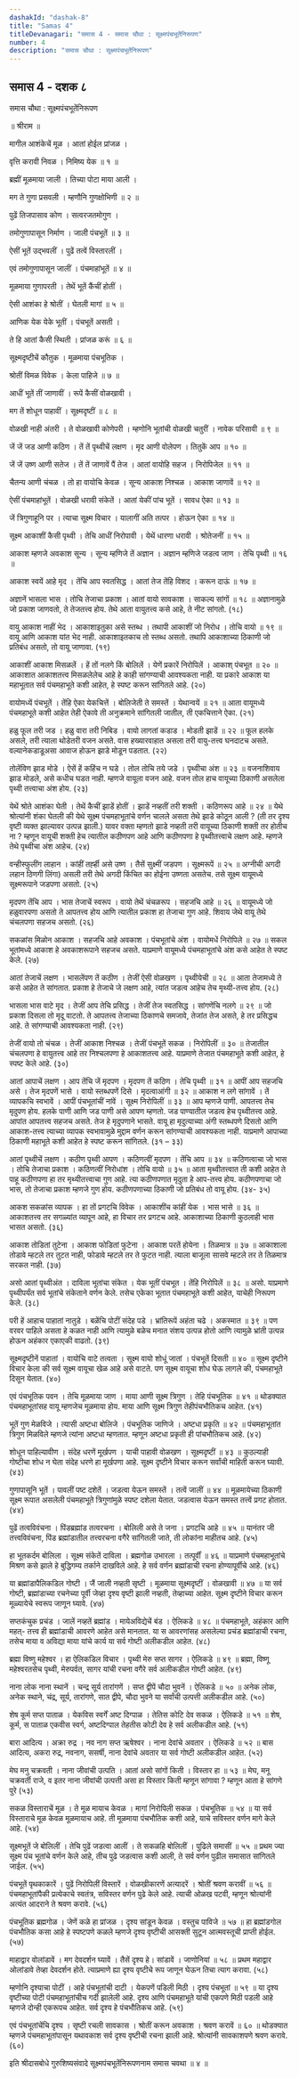 ```yaml
---
dashakId: "dashak-8"
title: "Samas 4"
titleDevanagari: "समास 4 - समास चौथा : सूक्ष्मपंचभूतेंनिरूपण"
number: 4
description: "समास चौथा : सूक्ष्मपंचभूतेंनिरूपण"
---
```


## समास 4 - दशक ८

समास चौथा : सूक्ष्मपंचभूतेंनिरूपण

॥ श्रीराम ॥

मागील आशंकेचें मूळ । आतां होईल प्रांजळ ।

वृत्ति करावी निवळ । निमिष्य येक ॥ १ ॥

ब्रह्मीं मूळमाया जाली । तिच्या पोटा माया आली ।

मग ते गुणा प्रसवली । म्हणौनि गुणक्षोभिणी ॥ २ ॥

पुढें तिजपासाव कोण । सत्वरजतमोगुण ।

तमोगुणापासून निर्माण । जाली पंचभूतें ॥ ३ ॥

ऐसीं भूतें उद्भवलीं । पुढें तत्वें विस्तारलीं ।

एवं तमोगुणापासून जालीं । पंचमाहांभूतें ॥ ४ ॥

मूळमाया गुणापरती । तेथें भूतें कैंचीं होतीं ।

ऐसी आशंका हे श्रोतीं । घेतली मागां ॥ ५ ॥

आणिक येक येके भूतीं । पंचभूतें असती ।

ते हि आतां कैसी स्थिती । प्रांजळ करूं ॥ ६ ॥

सूक्ष्मदृष्टीचें कौतुक । मूळमाया पंचभूतिक ।

श्रोतीं विमळ विवेक । केला पाहिजे ॥ ७ ॥

आधीं भूतें तीं जाणावीं । रूपें कैसीं वोळखावी ।

मग तें शोधून पाहावीं । सूक्ष्मदृष्टीं ॥ ८ ॥

वोळखी नाही अंतरी । ते वोळखावी कोणेपरी ।
म्हणोनि भूतांची वोळखी चतुरीं । नावेक परिसावी ॥ ९ ॥

जें जें जड आणी कठिण । तें तें पृथ्वीचें लक्षण ।
मृद आणी वोलेपण । तितुकें आप ॥ १० ॥

जें जें उष्ण आणी सतेज । तें तें जाणावें पैं तेज ।
आतां वायोहि सहज । निरोपिजेल ॥ ११ ॥

चैतन्य आणी चंचळ । तो हा वायोचि केवळ ।
सून्य आकाश निश्चळ । आकाश जाणावें ॥ १२ ॥

ऐसीं पंचमाहांभूतें । वोळखी धरावी संकेतें ।
आतां येकीं पांच भूतें । सावध ऐका ॥ १३ ॥

जें त्रिगुणाहूनि पर । त्याचा सूक्ष्म विचार ।
यालागीं अति तत्पर । होऊन ऐका ॥ १४ ॥

सूक्ष्म आकाशीं कैसी पृथ्वी । तेचि आधीं निरोपावी ।
येथें धारणा धरावी । श्रोतेजनीं ॥ १५ ॥

आकाश म्हणजे अवकाश सून्य । सून्य म्हणिजे तें अज्ञान ।
अज्ञान म्हणिजे जडत्व जाण । तेचि पृथ्वी ॥ १६ ॥

आकाश स्वयें आहे मृद । तेंचि आप स्वतसिद्ध ।
आतां तेज तेंहि विशद । करून दाऊं ॥ १७ ॥

अज्ञानें भासला भास । तोचि तेजाचा प्रकाश ।
आतां वायो सावकाश । साकल्य सांगों ॥ १८ ॥
अज्ञानामुळे जो प्रकाश जाणवतो, ते तेजतत्त्व होय. तेथे आता वायुतत्त्व कसे आहे, ते नीट सांगतो. (१८)

वायु आकाश नाहीं भेद । आकाशाइतुका असे स्तब्ध ।
तथापी आकाशीं जो निरोध । तोचि वायो ॥ १९ ॥
वायू आणि आकाश यांत भेद नाही. आकाशाइतकाच तो स्तब्ध असतो. तथापि आकाशाच्या ठिकाणी जो प्रतिबंध असतो, तो वायू जाणावा. (१९)

आकाशीं आकाश मिसळलें । हें तों नलगे किं बोलिलें ।
येणें प्रकारें निरोपिलें । आकाश् पंचभूत ॥ २० ॥
आकाशात आकाशतत्त्व मिसळलेलेच आहे हे काही सांगण्याची आवश्यकता नाही. या प्रकारे आकाश या महाभूतात सर्व पंचमहाभूते कशी आहेत, हे स्पष्ट करून सांगितले आहे. (२०)

वायोमध्यें पंचभूतें । तेंहि ऐका येकचित्तें ।
बोलिजेती ते समस्तें । येथान्वयें ॥ २१ ॥
आता वायूमध्ये पंचमहाभूते कशी आहेत तेही ऐकावे ती अनुक्रमाने सांगितली जातील, ती एकचित्ताने ऐका. (२१)

हळु फूल तरी जड । हळु वारा तरी निबिड ।
वायो लागतां कडाड । मोडती झाडें ॥ २२ ॥
फूल हलके असले, तरी त्याला थोडेतरी वजन असते. वास हख्यारवाहात असला तरी वायु-तत्त्व घनदाटच असते. वल्यानेकडाडूअसा आवाज होऊन झाडे मोडून पडतात. (२२)

तोलेंविण झाड मोडे । ऐसें हें कहिंच न घडे ।
तोल तोचि तये जडे । पृथ्वीचा अंश ॥ २३ ॥
वजनाशिवाय झाड मोडले, असे कधीच घडत नाही. म्हणजे वायूला वजन आहे. वजन तोल हाच वायूच्या ठिकाणी असलेला पृथ्वी तत्त्वाचा अंश होय. (२३)

येथें श्रोते आशंका घेती । तेथें कैचीं झाडें होतीं ।
झाडें नव्हतीं तरी शक्ती । कठिणरूप आहे ॥ २४ ॥
येथे श्रोत्यांनी शंका घेतली की येथे सूक्ष्म पंचमहाभूतांचे वर्णन चालले असता तेथे झाडे कोठून आली ? (ती तर दृश्य वृष्टी व्यक्त झाल्यावर उत्पन्न झाली.) यावर वक्ता म्हणतो झाडे नव्हती तरी वायूच्या ठिकाणी शक्ती तर होतीच ना ? म्हणून वायूची शक्ती हेच त्यातील कठीणपण आहे आणि कठीणपणा हे पृथ्वीतत्त्वाचे लक्षण आहे. म्हणजे तेथे पृथ्वीचा अंश आहेच. (२४)

वन्हीस्फुलींग लाहान । कांहीं तर्ह्ही असे उष्ण ।
तैसें सुक्ष्मीं जडपण । सूक्ष्मरूपें ॥ २५ ॥
अग्नीची अगदी लहान ठिणगी लिंगा) असली तरी तेथे अगदी किंचित का होईना उष्णता असतेच. तसे सूक्ष्म वायूमध्ये सूक्ष्मरूपाने जडपणा असतो. (२५)

मृदपण तेंचि आप । भास तेजाचें स्वरूप ।
वायो तेथें चंचळरूप । सहजचि आहे ॥ २६ ॥
वायूमध्ये जो हळुवारपणा असतो ते आपतत्त्व होय आणि त्यातील प्रकाश हा तेजाचा गुण आहे. शिवाय जेथे वायू तेथे चंचलपणा सहजच असतो. (२६)

सकळांस मिळोन आकाश । सहजचि आहे अवकाश ।
पंचभूतांचे अंश । वायोमधें निरोपिले ॥ २७ ॥
सकल भूतांमध्ये आकाश हे अवकाशरूपाने सहजच असते. याप्रमाणे वायूमध्ये पंचमहाभूतांचे अंश कसे आहेत ते स्पष्ट केले. (२७)

आतां तेजाचें लक्षण । भासलेंपण तें कठीण ।
तेजीं ऐसी वोळखण । पृथ्वीयेची ॥ २८ ॥
आता तेजामध्ये ते कसे आहेत ते सांगतात. प्रकाश हे तेजाचे जे लक्षण आहे, त्यांत जडत्व आहेच तेच मृथ्यी-तत्त्व होय. (२८)

भासला भास वाटे मृद । तेजीं आप तेचि प्रसिद्ध ।
तेजीं तेज स्वतसिद्ध । सांगणेंचि नलगे ॥ २९ ॥
जो प्रकाश दिसला तो मृदू वाटतो. ते आपतत्त्व तेजाच्या ठिकाणचे समजावे, तेजांत तेज असते, हे तर प्रसिद्धच आहे. ते सांगण्याची आवश्यकता नाही. (२९)

तेजीं वायो तो चंचळ । तेजीं आकाश निश्चळ ।
तेजीं पंचभूतें सकळ । निरोपिलीं ॥ ३० ॥
तेजातील चंचलपणा हे वायुतत्त्व आहे तर निश्चलपणा हे आकाशतत्त्व आहे. याप्रमाणे तेजात पंचमहाभूते कशी आहेत, हे स्पष्ट केले आहे. (३०)

आतां आपाचें लक्षण । आप तेंचि जें मृदपण ।
मृदपण तें कठिण । तेचि पृथ्वी ॥ ३१ ॥
आपीं आप सहजचि असे । तेज मृदपणें भासे ।
वायो स्तब्धपणें दिसे । मृदत्वाआंगी ॥ ३२ ॥
आकाश न लगे सांगावें । तें व्यापकचि स्वभावें ।
आपीं पंचभूतांचीं नांवें । सूक्ष्म निरोपिलीं ॥ ३३ ॥
आप म्हणजे पाणी. आपतत्त्व तेच मृदुपण होय. हलके पाणी आणि जड पाणी असे आपण म्हणतो. जड पाण्यातील जडत्व हेच पृथ्वीतत्त्व आहे. आपांत आपतत्त्व सहजच असते. तेज हे मृदुपणाने भासते. वायू हा मृदुत्याच्या अंगी स्तब्धपणे दिसतो आणि आकाश-तत्त्व त्याच्या व्यापक स्वभावामुळे मुद्दाम वर्णन करून सांगण्याची आवश्यकता नाही. याप्रमाणे आपाच्या ठिकाणी महाभूते कशी आहेत हे स्पष्ट करून सांगितले. (३१ – ३३)

आतां पृथ्वीचें लक्षण । कठीण पृथ्वी आपण ।
कठिणत्वीं मृदपण । तेंचि आप ॥ ३४ ॥
कठिणत्वाचा जो भास । तोचि तेजाचा प्रकाश ।
कठिणत्वीं निरोधांश । तोचि वायो ॥ ३५ ॥
आता मृथ्वीतत्त्वात ती कशी आहेत ते पाहू कठीणपणा हा तर मृथ्यीतत्त्वाचा गुण आहे. त्या कठीणपणात मृदुता हे आप-तत्त्व होय. कठीणपणाचा जो भास, तो तेजाचा प्रकाश म्हणजे गुण होय. कठीणपणाच्या ठिकाणी जो प्रतिबंध तो वायू होय. (३४- ३५)

आकश सकळांस व्यापक । हा तों प्रगटचि विवेक ।
आकाशींच कांहीं येक । भास भासे ॥ ३६ ॥
आकाशतत्त्व तर सगळ्यांत व्यापून आहे, हा विचार तर प्रगटच आहे. आकाशाच्या ठिकाणी कुठलाही भास भासत असतो. (३६)

आकाश तोडितां तुटेना । आकाश फोडितां फुटेना ।
आकाश परतें होयेना । तिळमात्र ॥ ३७ ॥
आकाशाला तोडावे म्हटले तर तुटत नाही, फोडावे म्हटले तर ते फुटत नाही. त्याला बाजूला सासवे म्हटले तर ते तिळमात्र सरकत नाही. (३७)

असो आतां पृथ्वीअंत । दाविला भूतांचा संकेत ।
येक भूतीं पंचभूत । तेंहि निरोपिलें ॥ ३८ ॥
असो. याप्रमाणे पृथ्वीपर्यंत सर्व भूतांचे संकेताने वर्णन केले. तसेच एकेका भूतात पंचमहाभूते कशी आहेत, याचेही निरूपण केले. (३८)

परी हें आहाच पाहातां नातुडे । बळेंचि पोटीं संदेह पडे ।
भ्रांतिरूपें अहंता चढे । अकस्मात ॥ ३९ ॥
पण वरवर पाहिले असता हे कळत नाही आणि त्यामुळे बळेच मनात संशय उत्पन्न होतो आणि त्यामुळे भ्रांती उत्पन्न होऊन अहंकार एकाएकी वाढतो. (३९)

सूक्ष्मदृष्टीनें पाहातां । वायोचि वाटे तत्वता ।
सूक्ष्म वायो शोधूं जातां । पंचभूतें दिसती ॥ ४० ॥
सूक्ष्म दृष्टीने विचार केला की सर्व सूक्ष्म वायूचा खेळ आहे असे वाटते. पण सूक्ष्म वायूचा शोध घेऊ लागले की, पंचमहाभूते दिसून येतात. (४०)

एवं पंचभूतिक पवन । तेचि मूळमाया जाण ।
माया आणी सूक्ष्म त्रिगुण । तेहि पंचभूतिक ॥ ४१ ॥
थोडक्यात पंचमहाभूतांसह वायू म्हणजेच मूळमाया होय. माया आणि सूक्ष्म त्रिगुण तेहीपंचभौतिकच आहेत. (४१)

भूतें गुण मेळविजे । त्यासी अष्टधा बोलिजे ।
पंचभूतिक जाणिजे । अष्टधा प्रकृति ॥ ४२ ॥
पंचमहाभूतांत त्रिगुण मिळविले म्हणजे त्यांना अष्टधा म्हणतात. म्हणून अष्टधा प्रकृती ही पांचभौतिकच आहे. (४२)

शोधून पाहिल्यावीण । संदेह धरणें मूर्खपण ।
याची पाहावी वोळखण । सूक्ष्मदृष्टीं ॥ ४३ ॥
कुठल्याही गोष्टीचा शोध न घेता संदेह धरणे हा मूर्खपणा आहे. सूक्ष्म दृष्टीने विचार करून सर्वांची माहिती करून घ्यावी. (४३)

गुणापासूनि भूतें । पावलीं पष्ट दशेतें ।
जडत्वा येऊन समस्तें । तत्वें जालीं ॥ ४४ ॥
मूळमायेच्या ठिकाणी सूक्ष्म रूपात असलेली पंचमहाभूते त्रिगुणांमुळे स्पष्ट दशेला येतात. जडत्वास येऊन समस्त तत्त्वें प्रगट होतात. (४४)

पुढें तत्वविवंचना । पिंडब्रह्मांड तत्वरचना ।
बोलिली असे ते जना । प्रगटचि आहे ॥ ४५ ॥
यानंतर जी तत्त्वविवंचना, पिंड ब्रह्मांडातील तत्त्वरचना वगैरे सांगितली जाते, ती लोकांना माहीतच आहे. (४५)

हा भूतकर्दम बोलिला । सूक्ष्म संकेतें दाविला ।
ब्रह्मगोळ उभारला । तत्पूर्वीं ॥ ४६ ॥
याप्रमाणे पंचमहाभूतांचे मिश्रण कसे झाले हे बुद्धिगम्य तर्काने दाखविले आहे. हे सर्व वर्णन ब्रह्मांडाची रचना होण्यापूर्वीचे आहे. (४६)

या ब्रह्मांडापैलिकडिल गोष्टी । जैं जाली नव्हती सृष्टी ।
मूळमाया सूक्ष्मदृष्टीं । वोळखावी ॥ ४७ ॥
या सर्व गोष्टी, ब्रह्मांडाच्या रचनेच्या पूर्वी जेव्हा दृश्य वृष्टी झाली नव्हती, तेव्हाच्या आहेत. सूक्ष्म दृष्टीने विचार करून मूळ्यायेचे स्वरूप जाणून घ्यावे. (४७)

सप्तकंचुक प्रचंड । जालें नव्हतें ब्रह्मांड ।
मायेअविद्येचें बंड । ऐलिकडे ॥ ४८ ॥
पंचमहाभूते, अहंकार आणि महत्- तत्त्व ही ब्रह्मांडाची आवरणे आहेत असे मानतात. या स आवरणांसह असलेल्या प्रचंड ब्रह्मांडाची रचना, तसेच माया व अविद्या माया यांचे कार्य या सर्व गोष्टी अलीकडील आहेत. (४८)

ब्रह्मा विष्णु महेश्वर । हा ऐलिकडिल विचार ।
पृथ्वी मेरु सप्त सागर । ऐलिकडे ॥ ४९ ॥
ब्रह्मा, विष्णू महेश्वरतसेच पृथ्वी, मेरुपर्वत, सागर यांची रचना वगैरे सर्व अलीकडील गोष्टी आहेत. (४९)

नाना लोक नाना स्थानें । चन्द्र सूर्य तारांगणें ।
सप्त द्वीपें चौदा भुवनें । ऐलिकडे ॥ ५० ॥
अनेक लोक, अनेक स्थाने, चंद्र, सूर्य, तारांगणे, सात द्वीपे, चौदा भुवने या सर्वांची उत्पत्ती अलीकडील आहे. (५०)

शेष कूर्म सप्त पाताळ । येकविस स्वर्गें अष्ट दिग्पाळ ।
तेतिस कोटि देव सकळ । ऐलिकडे ॥ ५१ ॥
शेष, कूर्म, स पाताळ एकवीस स्वर्ग, अष्टदिग्पाल तेहतीस कोटी देव हे सर्व अलीकडील आहे. (५१)

बारा आदित्य । अक्रा रुद्र । नव नाग सप्त ऋषेश्वर ।
नाना देवांचे अवतार । ऐलिकडे ॥ ५२ ॥
बास आदित्य, अकरा रुद्र, नवनाग, ससर्षी, नाना देवांचे अवतार या सर्व गोष्टी अलीकडील आहेत. (५२)

मेघ मनु चक्रवती । नाना जीवांची उत्पति ।
आतां असो सांगों किती । विस्तार हा ॥ ५३ ॥
मेघ, मनू चक्रवर्ती राजे, व इतर नाना जीवांची उत्पत्ती असा हा विस्तार किती म्हणून सांगावा ? म्हणून आता हे सांगणे पुरे (५३)

सकळ विस्ताराचें मूळ । ते मूळ मायाच केवळ ।
मागां निरोपिली सकळ । पंचभूतिक ॥ ५४ ॥
या सर्व विस्ताराचे मूळ केवळ मूळमायाच आहे. ती मूळमाया पंचभौतिक कशी आहे, याचे सविस्तर वर्णन मागे केले आहे. (५४)

सूक्ष्मभूतें जे बोलिलीं । तेचि पुढें जडत्वा आलीं ।
ते सकळहि बोलिलीं । पुढिले समासीं ॥ ५५ ॥
प्रथम ज्या सूक्ष्म पंच भूतांचे वर्णन केले आहे, तीच पुढे जडत्वास कशी आली, ते सर्व वर्णन पुढील समासात सांगितले जाईल. (५५)

पंचभूतें पृथकाकारें । पुढें निरोपिलीं विस्तारें ।
वोळखीकारणें अत्यादरें । श्रोतीं श्रवण करावीं ॥ ५६ ॥
पंचमहाभूतांपैकी प्रत्येकाचे स्वतंत्र, सविस्तर वर्णन पुढे केले आहे. त्याची ओळख पटवी, म्हणून श्रोत्यांनी अत्यंत आदराने ते श्रवण करावे. (५६)

पंचभूतिक ब्रह्मगोळ । जेणें कळे हा प्रांजळ ।
दृश्य सांडून केवळ । वस्तुच पाविजे ॥ ५७ ॥
हा ब्रह्मांडगोल पंचभौतिक कसा आहे हे स्पष्टपणे कळले म्हणजे दृश्य वृष्टीची आसक्ती सुटून आत्मवस्तूची प्राप्ती होईल. (५७)

माहाद्वार वोलांडावें । मग देवदर्शन घ्यावें ।
तैसें दृश्य हे। सांडावें । जाणोनियां ॥ ५८ ॥
प्रथम महाद्वार ओलांडावे तेव्हा देवदर्शन होते. त्याप्रमाणे ह्या दृश्य वृष्टीचे रूप जाणून घेऊन तिचा त्याग करावा. (५८)

म्हणोनि दृश्याचा पोटीं । आहे पंचभूतांची दाटी ।
येकपणें पडिली मिठी । दृश्य पंचभूतां ॥ ५९ ॥
या दृश्य वृष्टीच्या पोटी पंचमहाभूतांचीच गर्दी झालेली आहे. दृश्य आणि पंचमहाभूते यांची एकपणे मिठी पडली आहे म्हणजे दोन्ही एकरूपच आहेत. सर्व दृश्य हे पंचभौतिकच आहे. (५९)

एवं पंचभूतांचेंचि दृश्य । सृष्टी रचली सावकास ।
श्रोतीं करून अवकाश । श्रवण करावें ॥ ६० ॥
थोडक्यात म्हणजे पंचमहाभूतांपासून यथावकाश सर्व दृश्य वृष्टीची रचना झाली आहे. श्रोत्यांनी सावकाशपणे श्रवण करावे. (६०)

इति श्रीदासबोधे गुरुशिष्यसंवादे
सूक्ष्मपंचभूतेंनिरूपणनाम समास चवथा ॥ ४ ॥